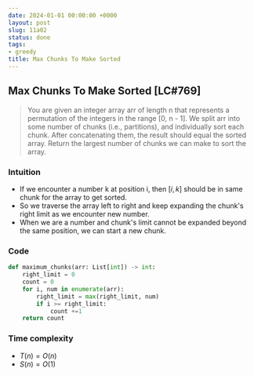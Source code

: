 ```yaml
---
date: 2024-01-01 00:00:00 +0000
layout: post
slug: 11a02
status: done
tags:
- greedy
title: Max Chunks To Make Sorted
---
```


## Max Chunks To Make Sorted [LC#769]
> You are given an integer array arr of length n that represents a permutation of the integers in the range [0, n - 1]. We split arr into some number of chunks (i.e., partitions), and individually sort each chunk. After concatenating them, the result should equal the sorted array. Return the largest number of chunks we can make to sort the array.

### Intuition
- If we encounter a number k at position i, then $[i, k]$ should be in same chunk for the array to get sorted. 
- So we traverse the array left to right and keep expanding the chunk's right limit as we encounter new number. 
- When we are a number and chunk's limit cannot be expanded beyond the same position, we can start a new chunk. 

### Code
```python
def maximum_chunks(arr: List[int]) -> int:
    right_limit = 0
    count = 0
    for i, num in enumerate(arr):
        right_limit = max(right_limit, num)
        if i >= right_limit:
            count +=1           
    return count
```
### Time complexity
- $T(n) = O(n)$
- $S(n) = O(1)$